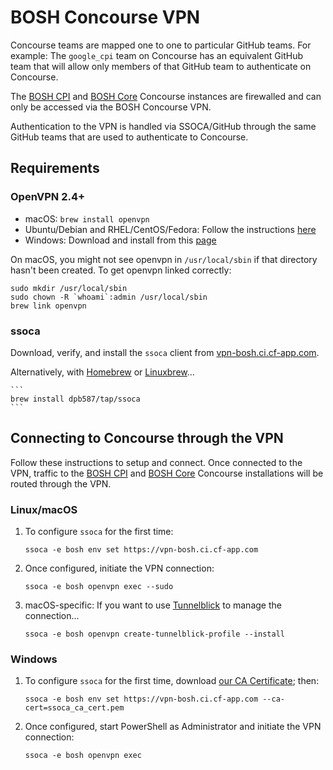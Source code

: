 # BOSH Concourse VPN

Concourse teams are mapped one to one to particular GitHub teams. For example: The `google_cpi` team on Concourse has an equivalent GitHub team that will allow only members of that GitHub team to authenticate on Concourse.

The [BOSH CPI](https://bosh-cpi.ci.cf-app.com) and [BOSH Core](https://main.bosh-ci.cf-app.com/) Concourse instances are firewalled and can only be accessed via the BOSH Concourse VPN.

Authentication to the VPN is handled via SSOCA/GitHub through the same GitHub teams that are used to authenticate to Concourse.

## Requirements

### OpenVPN 2.4+

- macOS: `brew install openvpn`
- Ubuntu/Debian and RHEL/CentOS/Fedora: Follow the instructions [here](https://community.openvpn.net/openvpn/wiki/OpenvpnSoftwareRepos)
- Windows: Download and install from this [page](https://openvpn.net/index.php/open-source/downloads.html)

On macOS, you might not see openvpn in `/usr/local/sbin` if that directory hasn't been created. To get openvpn linked correctly:
```
sudo mkdir /usr/local/sbin
sudo chown -R `whoami`:admin /usr/local/sbin
brew link openvpn
```

### ssoca

Download, verify, and install the `ssoca` client from [vpn-bosh.ci.cf-app.com](https://vpn-bosh.ci.cf-app.com).

Alternatively, with [Homebrew](https://brew.sh/) or [Linuxbrew](http://linuxbrew.sh/)...

    ```
    brew install dpb587/tap/ssoca
    ```


## Connecting to Concourse through the VPN

Follow these instructions to setup and connect. Once connected to the VPN, traffic to the [BOSH CPI](https://bosh-cpi.ci.cf-app.com) and [BOSH Core](https://main.bosh-ci.cf-app.com/) Concourse installations will be routed through the VPN.

### Linux/macOS

1. To configure `ssoca` for the first time:

    ```
    ssoca -e bosh env set https://vpn-bosh.ci.cf-app.com
    ```

2. Once configured, initiate the VPN connection:

    ```
    ssoca -e bosh openvpn exec --sudo
    ```

3. macOS-specific: If you want to use [Tunnelblick](https://tunnelblick.net/) to manage the connection...

    ```
    ssoca -e bosh openvpn create-tunnelblick-profile --install
    ```


### Windows

1. To configure `ssoca` for the first time, download [our CA Certificate](ssoca_ca_cert.pem); then:

    ```
    ssoca -e bosh env set https://vpn-bosh.ci.cf-app.com --ca-cert=ssoca_ca_cert.pem
    ```

2. Once configured, start PowerShell as Administrator and initiate the VPN connection:

    ```
    ssoca -e bosh openvpn exec
    ```
